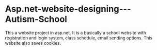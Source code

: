 # Asp.net-website-designing---Autism-School
This a website project in asp.net.
It is a basically a school website with registration and login system, class schedule, email sending options.
This website also saves cookies.
